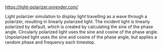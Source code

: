 https://light-polarizer.onrender.com/

Light polarizer simulation to display light travelling as a wave through a polarizer, resulting in linearly polarized light. The incident light is linearly polarized by default, which is created by calculating the sine of the phase angle. Circularly polarized light uses the sine and cosine of the phase angle. Unpolarized light uses the sine and cosine of the phase angle, but applies a random phase and frequency each timestep.

